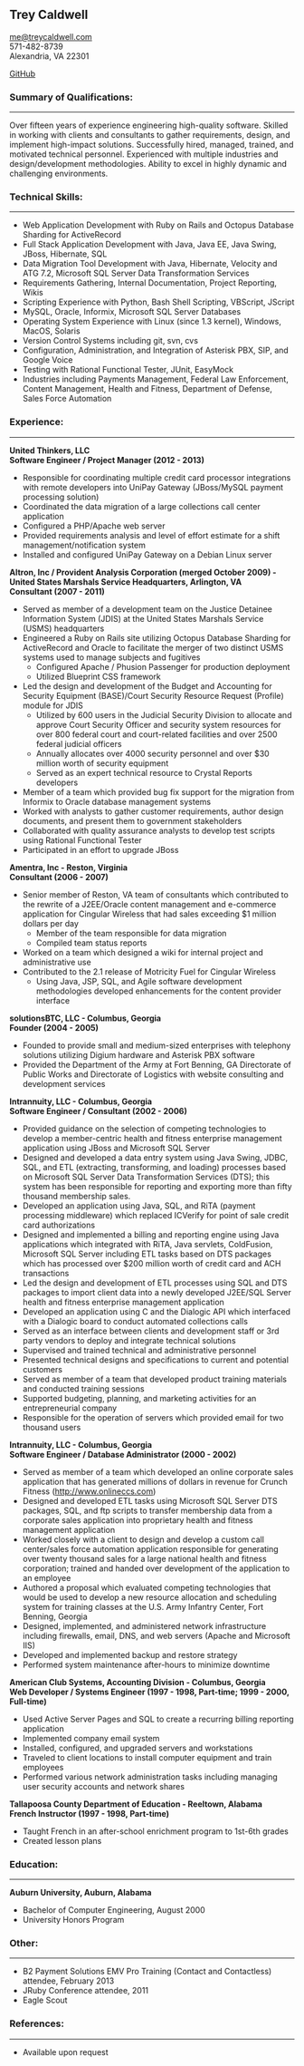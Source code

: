 ## Trey Caldwell  
me@treycaldwell.com  
571-482-8739  
Alexandria, VA 22301

[GitHub](http://github.com/treycaldwell)  

### Summary of Qualifications:
_________________________
Over fifteen years of experience engineering high-quality software.  Skilled in working with clients and consultants to gather requirements, design, and implement high-impact solutions.  Successfully hired, managed, trained, and motivated technical personnel.  Experienced with multiple industries and design/development methodologies.  Ability to excel in highly dynamic and challenging environments.

### Technical Skills:
_________________
* Web Application Development with Ruby on Rails and Octopus Database Sharding for ActiveRecord
* Full Stack Application Development with Java, Java EE, Java Swing, JBoss, Hibernate, SQL
* Data Migration Tool Development with Java, Hibernate, Velocity and ATG 7.2, Microsoft SQL Server Data Transformation Services
* Requirements Gathering, Internal Documentation, Project Reporting, Wikis
* Scripting Experience with Python, Bash Shell Scripting, VBScript, JScript
* MySQL, Oracle, Informix, Microsoft SQL Server Databases
* Operating System Experience with Linux (since 1.3 kernel), Windows, MacOS, Solaris
* Version Control Systems including git, svn, cvs
* Configuration, Administration, and Integration of Asterisk PBX, SIP, and Google Voice
* Testing with Rational Functional Tester, JUnit, EasyMock
* Industries including Payments Management, Federal Law Enforcement, Content Management, Health and Fitness, Department of Defense, Sales Force Automation

### Experience:
___________
__United Thinkers, LLC__  
__Software Engineer / Project Manager (2012 - 2013)__

* Responsible for coordinating multiple credit card processor integrations with remote developers into UniPay Gateway (JBoss/MySQL payment processing solution)
* Coordinated the data migration of a large collections call center application
* Configured a PHP/Apache web server
* Provided requirements analysis and level of effort estimate for a shift management/notification system
* Installed and configured UniPay Gateway on a Debian Linux server


__Altron, Inc / Provident Analysis Corporation (merged October 2009) - United States Marshals Service Headquarters, Arlington, VA__  
__Consultant (2007 - 2011)__

* Served as member of a development team on the Justice Detainee Information System (JDIS) at the United States Marshals Service (USMS) headquarters
* Engineered a Ruby on Rails site utilizing Octopus Database Sharding for ActiveRecord and Oracle to facilitate the merger of two distinct USMS systems used to manage subjects and fugitives
  * Configured Apache / Phusion Passenger for production deployment
  * Utilized Blueprint CSS framework
* Led the design and development of the Budget and Accounting for Security Equipment (BASE)/Court Security Resource Request (Profile) module for JDIS
  * Utilized by 600 users in the Judicial Security Division to allocate and approve Court Security Officer and security system resources for over 800 federal court and court-related facilities and over 2500 federal judicial officers
  * Annually allocates over 4000 security personnel and over $30 million worth of security equipment
  * Served as an expert technical resource to Crystal Reports developers
* Member of a team which provided bug fix support for the migration from Informix to Oracle database management systems
* Worked with analysts to gather customer requirements, author design documents, and present them to government stakeholders
* Collaborated with quality assurance analysts to develop test scripts using Rational Functional Tester
* Participated in an effort to upgrade JBoss

__Amentra, Inc - Reston, Virginia__  
__Consultant (2006 - 2007)__

* Senior member of Reston, VA team of consultants which contributed to the rewrite of a J2EE/Oracle content management and e-commerce application for Cingular Wireless that had sales exceeding $1 million dollars per day
  * Member of the team responsible for data migration
  * Compiled team status reports
* Worked on a team which designed a wiki for internal project and administrative use
* Contributed to the 2.1 release of Motricity Fuel for Cingular Wireless
  * Using Java, JSP, SQL, and Agile software development methodologies developed enhancements for the content provider interface

__solutionsBTC, LLC - Columbus, Georgia__  
__Founder (2004 - 2005)__

* Founded to provide small and medium-sized enterprises with telephony solutions utilizing Digium hardware and Asterisk PBX software
* Provided the Department of the Army at Fort Benning, GA Directorate of Public Works and Directorate of Logistics with website consulting and development services




__Intrannuity, LLC - Columbus, Georgia__  
__Software Engineer / Consultant (2002 - 2006)__

* Provided guidance on the selection of competing technologies to develop a member-centric health and fitness enterprise management application using JBoss and Microsoft SQL Server
* Designed and developed a data entry system using Java Swing, JDBC, SQL, and ETL (extracting, transforming, and loading) processes based on Microsoft SQL Server Data Transformation Services (DTS); this system has been responsible for reporting and exporting more than fifty thousand membership sales.
* Developed an application using Java, SQL, and RiTA (payment processing middleware) which replaced ICVerify for point of sale credit card authorizations
* Designed and implemented a billing and reporting engine using Java applications which integrated with RiTA, Java servlets, ColdFusion, Microsoft SQL Server including ETL tasks based on DTS packages which has processed over $200 million worth of credit card and ACH transactions
* Led the design and development of ETL processes using SQL and DTS packages to import client data into a newly developed J2EE/SQL Server health and fitness enterprise management application
* Developed an application using C and the Dialogic API which interfaced with a Dialogic board to conduct automated collections calls
* Served as an interface between clients and development staff or 3rd party vendors to deploy and integrate technical solutions
* Supervised and trained technical and administrative personnel
* Presented technical designs and specifications to current and potential customers
* Served as member of a team that developed product training materials and conducted training sessions
* Supported budgeting, planning, and marketing activities for an entrepreneurial company
* Responsible for the operation of servers which provided email for two thousand users

__Intrannuity, LLC - Columbus, Georgia__  
__Software Engineer / Database Administrator (2000 - 2002)__

* Served as member of a team which developed an online corporate sales application that has generated millions of dollars in revenue for Crunch Fitness (http://www.onlineccs.com)
* Designed and developed ETL tasks using Microsoft SQL Server DTS packages, SQL, and ftp scripts to transfer membership data from a corporate sales application into proprietary health and fitness management application
* Worked closely with a client to design and develop a custom call center/sales force automation application responsible for generating over twenty thousand sales for a large national health and fitness corporation; trained and handed over development of the application to an employee
* Authored a proposal which evaluated competing technologies that would be used to develop a new resource allocation and scheduling system for training classes at the U.S. Army Infantry Center, Fort Benning, Georgia
* Designed, implemented, and administered network infrastructure including firewalls, email, DNS, and web servers (Apache and Microsoft IIS)
* Developed and implemented backup and restore strategy
* Performed system maintenance after-hours to minimize downtime

__American Club Systems, Accounting Division - Columbus, Georgia__  
__Web Developer / Systems Engineer (1997 - 1998, Part-time; 1999 - 2000, Full-time)__

* Used Active Server Pages and SQL to create a recurring billing reporting application
* Implemented company email system
* Installed, configured, and upgraded servers and workstations
* Traveled to client locations to install computer equipment and train employees
* Performed various network administration tasks including managing user security accounts and network shares

__Tallapoosa County Department of Education - Reeltown, Alabama__  
__French Instructor (1997 - 1998, Part-time)__

* Taught French in an after-school enrichment program to 1st-6th grades
* Created lesson plans

### Education:
______________
__Auburn University, Auburn, Alabama__  

* Bachelor of Computer Engineering, August 2000
* University Honors Program 

### Other:
_________
* B2 Payment Solutions EMV Pro Training (Contact and Contactless) attendee, February 2013
* JRuby Conference attendee, 2011
* Eagle Scout

### References:
_______________
* Available upon request

